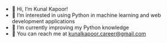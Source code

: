 - 👋 Hi, I’m Kunal Kapoor!
- 👀 I’m interested in using Python in machine learning and web development applications
- 🌱 I’m currently improving my Python knowledge
- 📧 You can reach me at kunalkapoor.career@gmail.com

<!---
k-kapoor/k-kapoor is a ✨ special ✨ repository because its `README.md` (this file) appears on your GitHub profile.
You can click the Preview link to take a look at your changes.
--->
